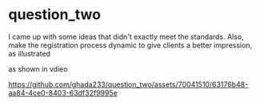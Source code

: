 # question_two

I came up with some ideas that didn't exactly meet the standards.
Also, make the registration process dynamic to give clients a better impression, as illustrated 

as shown in vdieo

https://github.com/ghada233/question_two/assets/70041510/63176b48-aa84-4ce0-8403-63df32f9995e

